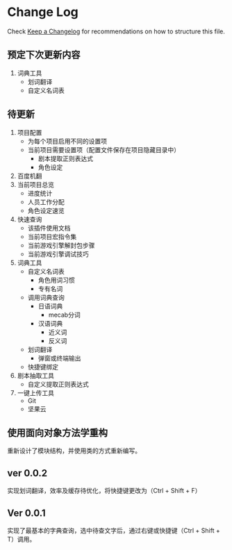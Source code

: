 # Change Log

Check [Keep a Changelog](http://keepachangelog.com/) for recommendations on how to structure this file.

## 预定下次更新内容

1. 词典工具
    * 划词翻译
    * 自定义名词表

## 待更新

1. 项目配置
    * 为每个项目启用不同的设置项
    * 当前项目需要设置项（配置文件保存在项目隐藏目录中）
        * 剧本提取正则表达式
        * 角色设定
2. 百度机翻
3. 当前项目总览
    * 进度统计
    * 人员工作分配
    * 角色设定速览
4. 快速查询
    * 该插件使用文档
    * 当前项目宏指令集
    * 当前游戏引擎解封包步骤
    * 当前游戏引擎调试技巧
5. 词典工具
    * 自定义名词表
        * 角色用词习惯
        * 专有名词
    * 调用词典查询
        * 日语词典
            * mecab分词
        * 汉语词典
            * 近义词
            * 反义词
    * 划词翻译
        * 弹窗或终端输出
    * 快捷键绑定
6. 剧本抽取工具
    * 自定义提取正则表达式
7. 一键上传工具
    * Git
    * 坚果云

## 使用面向对象方法学重构  

重新设计了模块结构，并使用类的方式重新编写。

## ver 0.0.2  

实现划词翻译，效率及缓存待优化，将快捷键更改为（Ctrl + Shift + F）

## Ver 0.0.1

实现了最基本的字典查询，选中待查文字后，通过右键或快捷键（Ctrl + Shift + T）调用。

